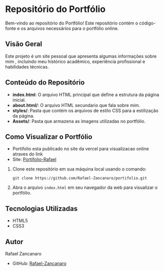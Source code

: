 # Repositório do Portfólio

Bem-vindo ao repositório do Portfólio! Este repositório contém o código-fonte e os arquivos necessários para o portfólio online.

## Visão Geral

Este projeto é um site pessoal que apresenta algumas informações sobre mim , incluindo meu histórico acadêmico, experiência profissional e habilidades técnicas.

## Conteúdo do Repositório

- **index.html**: O arquivo HTML principal que define a estrutura da página inicial.
- **about.html/**: O arquivo HTML secundario que fala sobre mim.
- **styles/**: Pasta que contém os arquivos de estilo CSS para a estilização da página.
- **Assets/**: Pasta que armazena as imagens utilizadas no portfólio.

## Como Visualizar o Portfólio

- Portifolio esta publicado no site da vercel para visualizacao online atraves do link
- Site: [Portifolio-Rafael]()
 
1. Clone este repositório em sua máquina local usando o comando:

   ```
   git clone https://github.com/Rafael-Zancanaro/portifolio.git
   ```

2. Abra o arquivo `index.html` em seu navegador da web para visualizar o portfólio.

## Tecnologias Utilizadas

- HTML5
- CSS3

## Autor

Rafael Zancanaro

- GitHub: [Rafael-Zancanaro](https://github.com/Rafael-Zancanaro)
